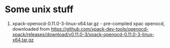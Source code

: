 # Some unix stuff

1. xpack-openocd-0.11.0-3-linux-x64.tar.gz - pre-compiled xpac openocd, downloaded from https://github.com/xpack-dev-tools/openocd-xpack/releases/download/v0.11.0-3/xpack-openocd-0.11.0-3-linux-x64.tar.gz
